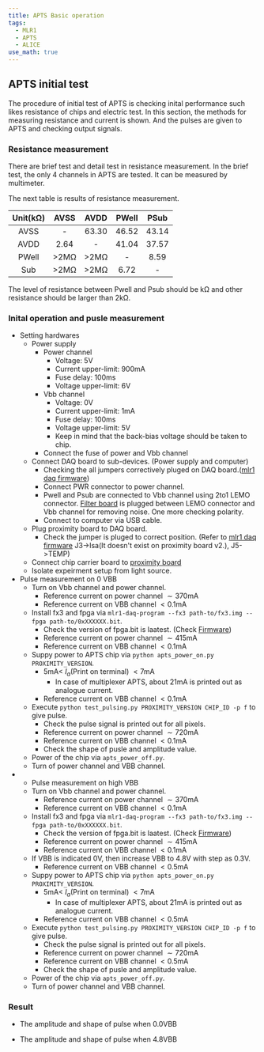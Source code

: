 ```yaml
---
title: APTS Basic operation
tags:
  - MLR1
  - APTS
  - ALICE
use_math: true
---
```


## APTS initial test
The procedure of initial test of APTS is checking inital performance such likes resistance of chips and electric test.
In this section, the methods for measuring resistance and current is shown.
And the pulses are given to APTS and checking output signals.

### Resistance measurement
There are brief test and detail test in resistance measurement.
In the brief test, the only 4 channels in APTS are tested.
It can be measured by multimeter.

The next table is results of resistance measurement.

| Unit($\mathrm{k \Omega}$) | AVSS | AVDD | PWell | PSub |
|:---:|:---:|:---:|:---:|:---:|
| AVSS | - | 63.30 | 46.52 | 43.14 |
| AVDD | 2.64 | - | 41.04 | 37.57 |
| PWell	| >2$\mathrm{M\Omega}$ | >2$\mathrm{M\Omega}$ | - | 8.59 |
| Sub | >2$\mathrm{M\Omega}$ | >2$\mathrm{M\Omega}$ | 6.72 | - |

The level of resistance between Pwell and Psub should be $\mathrm{k \Omega}$ and other resistance should be larger than $2\mathrm{k \Omega}$.

### Inital operation and pusle measurement
- Setting hardwares
  - Power supply
    - Power channel
      - Voltage: $5\mathrm{V}$
      - Current upper-limit: $900\mathrm{mA}$ 
      - Fuse delay: $100\mathrm{ms}$
      - Voltage upper-limit: $6\mathrm{V}$
    - Vbb channel
      - Voltage: $0\mathrm{V}$
      - Current upper-limit: $1\mathrm{mA}$ 
      - Fuse delay: $100\mathrm{ms}$
      - Voltage upper-limit: $5\mathrm{V}$
      - Keep in mind that the back-bias voltage should be taken to chip.
    - Connect the fuse of power and Vbb channel
  - Connect DAQ board to sub-devices. (Power supply and computer)
    - Checking the all jumpers correctively pluged on DAQ board.([mlr1 daq firmware](https://gitlab.cern.ch/alice-its3-wp3/apts-dpts-ce65-daq-fpga-firmware))
    - Connect PWR connector to power channel.
    - Pwell and Psub are connected to Vbb channel using 2to1 LEMO connector. [Filter board](https://twiki.cern.ch/twiki/bin/view/ALICE/ITS3WP3FilterVbb) is plugged between LEMO connector and Vbb channel for removing noise. One more checking polarity.
    - Connect to computer via USB cable.
  - Plug proximity board to DAQ board.
    - Check the jumper is pluged to correct position. (Refer to [mlr1 daq firmware](https://twiki.cern.ch/twiki/bin/view/ALICE/ITS3WP3FilterVbb) J3->Isa(It doesn't exist on proximity board v2.), J5->TEMP)
  - Connect chip carrier board to [proximity board](https://twiki.cern.ch/twiki/bin/view/ALICE/ITS3WP3MLR1TestSystem)
  - Isolate expeirment setup from light source.
- Pulse measurement on 0 VBB
  - Turn on Vbb channel and power channel.
    - Reference current on power channel $\sim 370\mathrm{mA}$
    - Reference current on VBB channel $<0.1\mathrm{mA}$
  - Install fx3 and fpga via `mlr1-daq-program --fx3 path-to/fx3.img --fpga path-to/0xXXXXXX.bit`.
    - Check the version of fpga.bit is laatest. (Check [Firmware](https://twiki.cern.ch/twiki/bin/view/ALICE/MLR1DAQBoardFirmware))
    - Reference current on power channel $\sim 415\mathrm{mA}$
    - Reference current on VBB channel $<0.1\mathrm{mA}$
  - Suppy power to APTS chip via `python apts_power_on.py PROXIMITY_VERSION`.
    - $5 \mathrm{mA} <$ $I_a$(Print on terminal) $< 7 \mathrm{mA}$
      - In case of multiplexer APTS, about $21\mathrm{mA}$ is printed out as analogue current.
    - Reference current on VBB channel $<0.1\mathrm{mA}$
  - Execute `python test_pulsing.py PROXIMITY_VERSION CHIP_ID -p f` to give pulse.
    - Check the pulse signal is printed out for all pixels.
    - Reference current on power channel $\sim 720\mathrm{mA}$
    - Reference current on VBB channel $<0.1\mathrm{mA}$
    - Check the shape of pusle and amplitude value.
  - Power of the chip via `apts_power_off.py`.
  - Turn of power channel and VBB channel.
- - Pulse measurement on high VBB
  - Turn on Vbb channel and power channel.
    - Reference current on power channel $\sim 370\mathrm{mA}$
    - Reference current on VBB channel $<0.1\mathrm{mA}$
  - Install fx3 and fpga via `mlr1-daq-program --fx3 path-to/fx3.img --fpga path-to/0xXXXXXX.bit`.
    - Check the version of fpga.bit is laatest. (Check [Firmware](https://twiki.cern.ch/twiki/bin/view/ALICE/MLR1DAQBoardFirmware))
    - Reference current on power channel $\sim 415\mathrm{mA}$
    - Reference current on VBB channel $<0.1\mathrm{mA}$
  - If VBB is indicated 0V, then increase VBB to 4.8V with step as 0.3V.
    - Reference current on VBB channel $<0.5\mathrm{mA}$
  - Suppy power to APTS chip via `python apts_power_on.py PROXIMITY_VERSION`.
    - $5 \mathrm{mA} <$ $I_a$(Print on terminal) $< 7 \mathrm{mA}$
      - In case of multiplexer APTS, about $21\mathrm{mA}$ is printed out as analogue current.
    - Reference current on VBB channel $<0.5\mathrm{mA}$
  - Execute `python test_pulsing.py PROXIMITY_VERSION CHIP_ID -p f` to give pulse.
    - Check the pulse signal is printed out for all pixels.
    - Reference current on power channel $\sim 720\mathrm{mA}$
    - Reference current on VBB channel $<0.5\mathrm{mA}$
    - Check the shape of pusle and amplitude value.
  - Power of the chip via `apts_power_off.py`.
  - Turn of power channel and VBB channel.

### Result
- The amplitude and shape of pulse when 0.0VBB

- The amplitude and shape of pulse when 4.8VBB